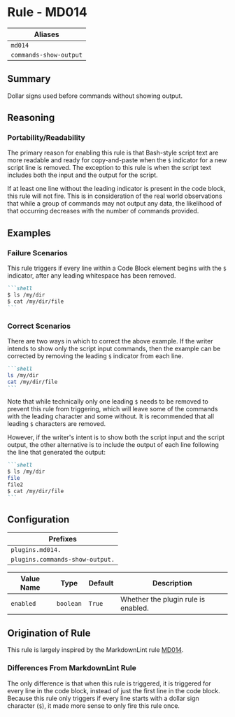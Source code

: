 # Rule - MD014

| Aliases |
| --- |
| `md014` |
| `commands-show-output` |

## Summary

Dollar signs used before commands without showing output.

## Reasoning

### Portability/Readability

The primary reason for enabling this rule is that Bash-style script text
are more readable and ready for copy-and-paste when the `$` indicator for
a new script line is removed.  The exception to this rule is when the
script text includes both the input and the output for the script.

If at least one line without the leading indicator is present in the code
block, this rule will not fire.  This is in consideration of the real
world observations that while a group of commands may not output any
data, the likelihood of that occurring decreases with the number of
commands provided.

## Examples

### Failure Scenarios

This rule triggers if every line within a Code Block element begins with
the `$` indicator, after any leading whitespace has been removed.

````Markdown
```shell
$ ls /my/dir
$ cat /my/dir/file
```
````

### Correct Scenarios

There are two ways in which to correct the above example.  If the writer
intends to show only the script input commands, then the example can be
corrected by removing the leading `$` indicator from each line.

````Markdown
```shell
ls /my/dir
cat /my/dir/file
```
````

Note that while technically only one leading `$` needs to be removed to
prevent this rule from triggering, which will leave some of the commands
with the leading character and some without.  It is recommended that
all leading `$` characters are removed.

However, if the writer's intent is to show both the script input and the
script output, the other alternative is to include the output of each
line following the line that generated the output:

````Markdown
```shell
$ ls /my/dir
file
file2
$ cat /my/dir/file
```
````

## Configuration

| Prefixes |
| --- |
| `plugins.md014.` |
| `plugins.commands-show-output.` |

| Value Name | Type | Default | Description |
| -- | -- | -- | -- |
| `enabled` | `boolean` | `True` | Whether the plugin rule is enabled. |

## Origination of Rule

This rule is largely inspired by the MarkdownLint rule
[MD014](https://github.com/DavidAnson/markdownlint/blob/main/doc/Rules.md#md014---dollar-signs-used-before-commands-without-showing-output).

### Differences From MarkdownLint Rule

The only difference is that when this rule is triggered, it is triggered for
every line in the code block, instead of just the first line in the code block.
Because this rule only triggers if every line starts with a dollar sign
character (`$`), it made more sense to only fire this rule once.
